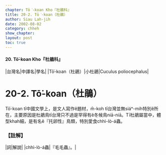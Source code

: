 ```yaml
---
chapter: Tō͘-koan Kho『杜鵑科』
title: 20-2. Tō͘-koan（杜鵑）
author: Siau Lah-jih
date: 2002-08-02
category: chheh
show_chapter: 
layout: post
toc: true
---
```


#### 20. Tō͘-koan Kho『杜鵑科』


|台灣名|中譯名|學名|
|Tō͘-koan（杜鵑）|小杜鵑|Cuculus poliocephalus|


# 20-2. Tō͘-koan（杜鵑）

Tō͘-koan tī中國文學上，是文人寫作ê題材，m̄-koh tī台灣並無siáⁿ-mih特別ê所在，主要原因是杜鵑鳥tī台灣只不過是罕得有ê冬候鳥niā-niā。Tī杜鵑屬當中，體型khah細，是有名ê『托卵性』鳥類，特別愛食chhì-lò-á蟲。


### 【註解】

|詞|解說|
|chhì-lò-á蟲|『毛毛蟲』。|
